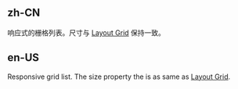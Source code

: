 ## zh-CN

响应式的栅格列表。尺寸与 [Layout Grid](/components/grid-cn/#col) 保持一致。

## en-US

Responsive grid list. The size property the is as same as [Layout Grid](/components/grid/#col).
